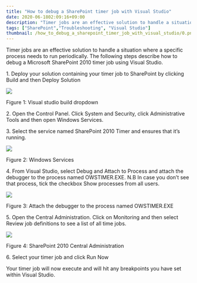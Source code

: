 ```yaml
---
title: "How to debug a SharePoint timer job with Visual Studio"
date: 2020-06-1802:09:16+09:00
description: "Timer jobs are an effective solution to handle a situation where a specific process needs to run periodically. The following steps describe how to debug a Microsoft SharePoint 2010 timer job using Visual Studio."
tags: ["SharePoint","Troubleshooting", "Visual Studio"]
thumbnail: /how_to_debug_a_sharepoint_timer_job_with_visual_studio/0.png
---
```


Timer jobs are an effective solution to handle a situation where a specific process needs to run periodically. The following steps describe how to debug a Microsoft SharePoint 2010 timer job using Visual Studio.

1\. Deploy your solution containing your timer job to SharePoint by clicking Build and then Deploy Solution

![](/how_to_debug_a_sharepoint_timer_job_with_visual_studio/1.png)

Figure 1: Visual studio build dropdown

2\. Open the Control Panel. Click System and Security, click Administrative Tools and then open Windows Services.

3\. Select the service named SharePoint 2010 Timer and ensures that it’s running.

![](/how_to_debug_a_sharepoint_timer_job_with_visual_studio/2.png)

Figure 2: Windows Services

4\. From Visual Studio, select Debug and Attach to Process and attach the debugger to the process named OWSTIMER.EXE. N.B In case you don’t see that process, tick the checkbox Show processes from all users.

![](/how_to_debug_a_sharepoint_timer_job_with_visual_studio/3.png)

Figure 3: Attach the debugger to the process named OWSTIMER.EXE

5\. Open the Central Administration. Click on Monitoring and then select Review job definitions to see a list of all time jobs.

![](/how_to_debug_a_sharepoint_timer_job_with_visual_studio/4.png)

Figure 4: SharePoint 2010 Central Administration

6\. Select your timer job and click Run Now

Your timer job will now execute and will hit any breakpoints you have set within Visual Studio.
